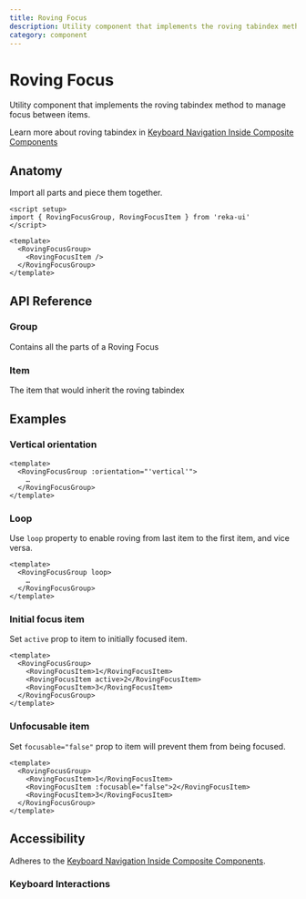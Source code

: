 ```yaml
---
title: Roving Focus
description: Utility component that implements the roving tabindex method to manage focus between items.
category: component
---
```


# Roving Focus

<Description>
Utility component that implements the roving tabindex method to manage focus between items.
</Description>

<ComponentPreview name="RovingFocus" />

<Callout>

Learn more about roving tabindex in [Keyboard Navigation Inside Composite Components](https://www.w3.org/WAI/ARIA/apg/practices/keyboard-interface/#x6-6-keyboard-navigation-inside-components)

</Callout>

## Anatomy

Import all parts and piece them together.

```vue
<script setup>
import { RovingFocusGroup, RovingFocusItem } from 'reka-ui'
</script>

<template>
  <RovingFocusGroup>
    <RovingFocusItem />
  </RovingFocusGroup>
</template>
```

## API Reference

### Group

Contains all the parts of a Roving Focus

<!-- @include: @/meta/RovingFocusGroup.md -->

<DataAttributesTable
  :data="[
    {
      attribute: '[data-orientation]',
      values: ['vertical', 'horizontal', undefined],
    },
  ]"
/>

### Item

The item that would inherit the roving tabindex

<!-- @include: @/meta/RovingFocusItem.md -->

<DataAttributesTable
  :data="[
    {
      attribute: '[data-active]',
      values: 'Present when not active',
    },
    {
      attribute: '[data-disabled]',
      values: 'Present when not focusable',
    },
    {
      attribute: '[data-orientation]',
      values: ['vertical', 'horizontal', undefined],
    },
  ]"
/>

## Examples

### Vertical orientation

```vue{2}
<template>
  <RovingFocusGroup :orientation="'vertical'">
    …
  </RovingFocusGroup>
</template>
```

### Loop

Use `loop` property to enable roving from last item to the first item, and vice versa.

```vue{2}
<template>
  <RovingFocusGroup loop>
    …
  </RovingFocusGroup>
</template>
```

### Initial focus item

Set `active` prop to item to initially focused item.

```vue{4}
<template>
  <RovingFocusGroup>
    <RovingFocusItem>1</RovingFocusItem>
    <RovingFocusItem active>2</RovingFocusItem>
    <RovingFocusItem>3</RovingFocusItem>
  </RovingFocusGroup>
</template>
```

### Unfocusable item

Set `focusable="false"` prop to item will prevent them from being focused.

```vue{4}
<template>
  <RovingFocusGroup>
    <RovingFocusItem>1</RovingFocusItem>
    <RovingFocusItem :focusable="false">2</RovingFocusItem>
    <RovingFocusItem>3</RovingFocusItem>
  </RovingFocusGroup>
</template>
```

## Accessibility

Adheres to the [Keyboard Navigation Inside Composite Components](https://www.w3.org/WAI/ARIA/apg/practices/keyboard-interface/#x6-6-keyboard-navigation-inside-components).

### Keyboard Interactions

<KeyboardTable
  :data="[
    {
      keys: ['ArrowDown'],
      description: 'Moves focus to the next roving focus item in the group.',
    },
    {
      keys: ['ArrowRight'],
      description: 'Moves focus to the next roving focus item in the group.',
    },
    {
      keys: ['ArrowUp'],
      description: 'Moves focus to the previous roving focus item in the group.',
    },
    {
      keys: ['ArrowLeft'],
      description: 'Moves focus to the previous roving focus item in the group.',
    },
    {
      keys: ['Space', 'Enter'],
      description: 'Triggers click on the roving focus item.',
    },
  ]"
/>
